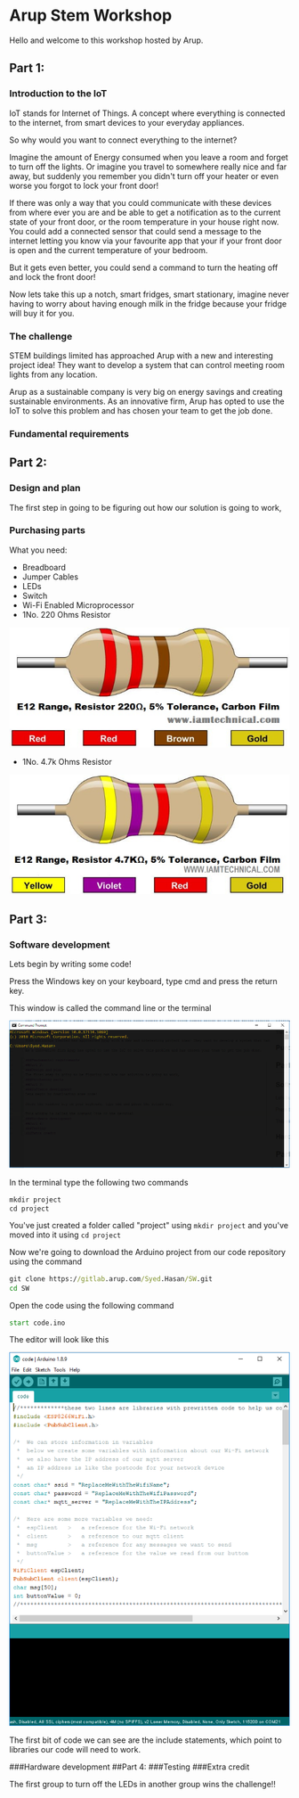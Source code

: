 # Arup Stem Workshop

Hello and welcome to this workshop hosted by Arup.

## Part 1:
### Introduction to the IoT

IoT stands for Internet of Things. A concept where everything is connected to the internet, from smart devices to your everyday appliances.

So why would you want to connect everything to the internet?

Imagine the amount of Energy consumed when you leave a room and forget to turn off the lights. Or imagine you travel to somewhere really nice and far away, but suddenly you remember you didn't turn off your heater or even worse you forgot to lock your front door!

If there was only a way that you could communicate with these devices from where ever you are and be able to get a notification as to the current state of your front door, or the room temperature in your house right now. You could add a connected sensor that could send a message to the internet letting you know via your favourite app that your if your front door is open and the current temperature of your bedroom.

But it gets even better, you could send a command to turn the heating off and lock the front door!

Now lets take this up a notch, smart fridges, smart stationary, imagine never having to worry about having enough milk in the fridge because your fridge will buy it for you.

### The challenge

 STEM buildings limited has approached Arup with a new and interesting project idea! They want to develop a system that can control meeting room lights from any location.

Arup as a sustainable company is very big on energy savings and creating sustainable environments. As an innovative firm, Arup has opted to use the IoT to solve this problem and has chosen your team to get the job done.

### Fundamental requirements
## Part 2:
### Design and plan
The first step in going to be figuring out how our solution is going to work,
### Purchasing parts
What you need:
 - Breadboard
 - Jumper Cables
 - LEDs
 - Switch
 - Wi-Fi Enabled Microprocessor
 - 1No. 220 Ohms Resistor

 ![alt text](screenshots/220ohmsResistor.PNG "Title Text")

 - 1No. 4.7k Ohms Resistor

 ![alt text](screenshots/47kohmsResistor.PNG "Title Text")

## Part 3:
### Software development
Lets begin by writing some code!

Press the Windows key on your keyboard, type cmd and press the return key.

This window is called the command line or the terminal

![alt text](screenshots/CommandLine.PNG "Title Text")

In the terminal type the following two commands

```
mkdir project
cd project
```

You've just created a folder called "project" using ```mkdir project``` and you've moved into it using ```cd project```

Now we're going to download the Arduino project from our code repository using the command
```cmd
git clone https://gitlab.arup.com/Syed.Hasan/SW.git
cd SW
```

Open the code using the following command

```cmd
start code.ino
```

The editor will look like this

![alt text](screenshots/ArduinoIDE.PNG "Title Text")

The first bit of code we can see are the include statements, which point to libraries our code will need to work.


###Hardware development
##Part 4:
###Testing
###Extra credit

The first group to turn off the LEDs in another group wins the challenge!!
